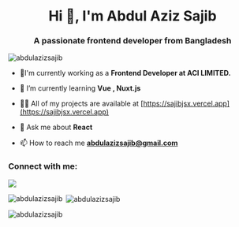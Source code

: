 <h1 align="center">Hi 👋, I'm Abdul Aziz Sajib</h1>
<h3 align="center">A passionate frontend developer from Bangladesh</h3>

<p align="left"> <img src="https://komarev.com/ghpvc/?username=abdulazizsajib&label=Profile%20views&color=0e75b6&style=flat" alt="abdulazizsajib" /> </p>

- 🔭I'm currently working as a **Frontend Developer at ACI LIMITED.**

- 🌱 I’m currently learning **Vue , Nuxt.js**

- 👨‍💻 All of my projects are available at [https://sajibjsx.vercel.app](https://sajibjsx.vercel.app)

- 💬 Ask me about **React**

- 📫 How to reach me **abdulazizsajib@gmail.com**

<h3 align="left">Connect with me:</h3>
<p align="left">
  <a href="https://skillicons.dev">
    <img src="https://skillicons.dev/icons?i=html,css,js,bootstrap,tailwind,mongodb,express,react,nodejs,next,vue,pinia,nuxt,vite,firebase,figma,git,github" />
  </a>
</p>

<p><img align="left" src="https://github-readme-stats.vercel.app/api/top-langs?username=abdulazizsajib&show_icons=true&locale=en&layout=compact" alt="abdulazizsajib" /></p>

<p>&nbsp;<img align="center" src="https://github-readme-stats.vercel.app/api?username=abdulazizsajib&show_icons=true&locale=en" alt="abdulazizsajib" /></p>

<p><img align="center" src="https://github-readme-streak-stats.herokuapp.com/?user=abdulazizsajib&" alt="abdulazizsajib" /></p>
